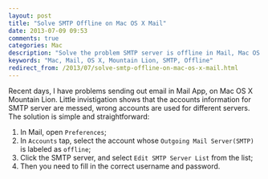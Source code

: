 ```yaml
---
layout: post
title: "Solve SMTP Offline on Mac OS X Mail"
date: 2013-07-09 09:53
comments: true
categories: Mac
description: "Solve the problem SMTP server is offline in Mail, Mac OS X"
keywords: "Mac, Mail, OS X, Mountain Lion, SMTP, Offline"
redirect_from: /2013/07/solve-smtp-offline-on-mac-os-x-mail.html
---
```

Recent days, I have problems sending out email in Mail App, on Mac OS X Mountain Lion. Little invistigation shows that the accounts information for SMTP server are messed, wrong accounts are used for different servers.
The solution is simple and straightforward:  

1.	In Mail, open `Preferences`;  
1.	In `Accounts` tap, select the account whose `Outgoing Mail Server(SMTP)` is labeled as `offline`;  
1.	Click the SMTP server, and select `Edit SMTP Server List` from the list;  
1.	Then you need to fill in the correct username and password.  
